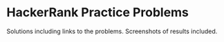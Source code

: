 # HackerRank Practice Problems

Solutions including links to the problems. Screenshots of results included. 
